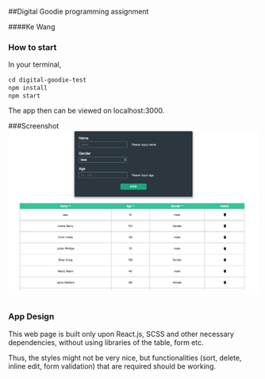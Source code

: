 ##Digital Goodie programming assignment

####Ke Wang

### How to start

In your terminal,

```
cd digital-goodie-test
npm install 
npm start
```
The app then can be viewed on localhost:3000.

###Screenshot
![screenshot](screenshot.png)

### App Design

This web page is built only upon React.js, SCSS and other necessary dependencies, without using libraries of the table, form etc. 

Thus, the styles might not be very nice, but functionalities (sort, delete, inline edit, form validation) that are required should be working.





